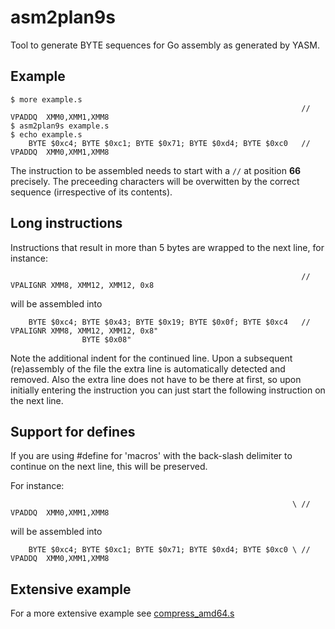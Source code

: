 
asm2plan9s
==========

Tool to generate BYTE sequences for Go assembly as generated by YASM.

Example
-------

```
$ more example.s
                                                                 // VPADDQ  XMM0,XMM1,XMM8
$ asm2plan9s example.s
$ echo example.s
    BYTE $0xc4; BYTE $0xc1; BYTE $0x71; BYTE $0xd4; BYTE $0xc0   // VPADDQ  XMM0,XMM1,XMM8
```

The instruction to be assembled needs to start with a `//` at position **66** precisely. The preceeding characters will be overwitten by the correct sequence (irrespective of its contents).

Long instructions
-----------------

Instructions that result in more than 5 bytes are wrapped to the next line, for instance:

```
                                                                 // VPALIGNR XMM8, XMM12, XMM12, 0x8
```

will be assembled into

```
    BYTE $0xc4; BYTE $0x43; BYTE $0x19; BYTE $0x0f; BYTE $0xc4   // VPALIGNR XMM8, XMM12, XMM12, 0x8"
                BYTE $0x08"
```

Note the additional indent for the continued line. Upon a subsequent (re)assembly of the file the extra line is automatically detected and removed.
Also the extra line does not have to be there at first, so upon initially entering the instruction you can just start the following instruction on the next line.

Support for defines
-------------------

If you are using #define for 'macros' with the back-slash delimiter to continue on the next line, this will be preserved.

For instance:
```
                                                               \ // VPADDQ  XMM0,XMM1,XMM8
```

will be assembled into

```
    BYTE $0xc4; BYTE $0xc1; BYTE $0x71; BYTE $0xd4; BYTE $0xc0 \ // VPADDQ  XMM0,XMM1,XMM8
```

Extensive example
-----------------

For a more extensive example see [compress_amd64.s](https://github.com/minio/blake2b-simd/blob/master/compress_amd64.s)
